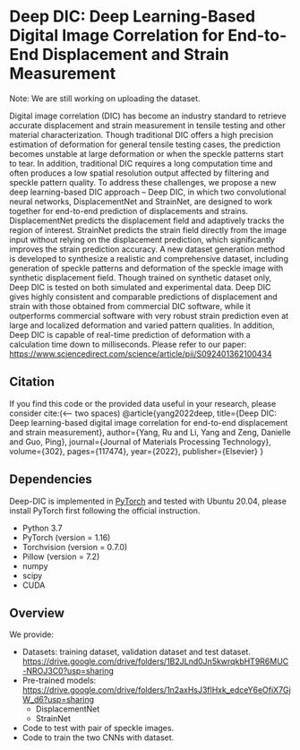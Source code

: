 # Deep DIC: Deep Learning-Based Digital Image Correlation for End-to-End Displacement and Strain Measurement
 
Note: We are still working on uploading the dataset. 

Digital image correlation (DIC) has become an industry standard to retrieve accurate displacement and strain measurement in tensile testing and other material characterization. Though traditional DIC offers a high precision estimation of deformation for general tensile testing cases, the prediction becomes unstable at large deformation or when the speckle patterns start to tear. In addition, traditional DIC requires a long computation time and often produces a low spatial resolution output affected by filtering and speckle pattern quality. To address these challenges, we propose a new deep learning-based DIC approach – Deep DIC, in which two convolutional neural networks, DisplacementNet and StrainNet, are designed to work together for end-to-end prediction of displacements and strains. DisplacementNet predicts the displacement field and adaptively tracks the region of interest. StrainNet predicts the strain field directly from the image input without relying on the displacement prediction, which significantly improves the strain prediction accuracy. A new dataset generation method is developed to synthesize a realistic and comprehensive dataset, including generation of speckle patterns and deformation of the speckle image with synthetic displacement field. Though trained on synthetic dataset only, Deep DIC is tested on both simulated and experimental data. Deep DIC gives highly consistent and comparable predictions of displacement and strain with those obtained from commercial DIC software, while it outperforms commercial software with very robust strain prediction even at large and localized deformation and varied pattern qualities. In addition, Deep DIC is capable of real-time prediction of deformation with a calculation time down to milliseconds.
Please refer to our paper: https://www.sciencedirect.com/science/article/pii/S092401362100434

## Citation
If you find this code or the provided data useful in your research, please consider cite:(<-- two spaces)
@article{yang2022deep,
title={Deep DIC: Deep learning-based digital image correlation for end-to-end displacement and strain measurement},
author={Yang, Ru and Li, Yang and Zeng, Danielle and Guo, Ping},
journal={Journal of Materials Processing Technology},
volume={302},
pages={117474},
year={2022},
publisher={Elsevier}
}

## Dependencies
Deep-DIC is implemented in [PyTorch](https://pytorch.org/) and tested with Ubuntu 20.04, please install PyTorch first following the official instruction. 
- Python 3.7 
- PyTorch (version = 1.16)
- Torchvision (version = 0.7.0)
- Pillow (version = 7.2)
- numpy
- scipy
- CUDA

## Overview
We provide:
- Datasets: training dataset, validation dataset and test dataset.
      https://drive.google.com/drive/folders/1B2JLnd0Jn5kwrqkbHT9R6MUC-NROJ3C0?usp=sharing
- Pre-trained models:
      https://drive.google.com/drive/folders/1n2axHsJ3flHxk_edceY6eOfiX7GjW_d6?usp=sharing
    - DisplacementNet
    - StrainNet
- Code to test with pair of speckle images.
- Code to train the two CNNs with dataset.
